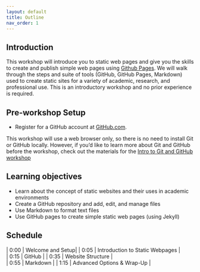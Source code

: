 ```yaml
---
layout: default
title: Outline
nav_order: 1
---
```


## Introduction

This workshop will introduce you to static web pages and give you the skills to create and publish simple web pages using [Github Pages](https://pages.github.com/). We will walk through the steps and suite of tools (GitHub, GitHub Pages, Markdown) used to create static sites for a variety of academic, research, and professional use. This is an introductory workshop and no prior experience is required. 

## Pre-workshop Setup

* Register for a GitHub account at [GitHub.com](https://github.com). 

This workshop will use a web browser only, so there is no need to install Git or GitHub locally. However, if you’d like to learn more about Git and GitHub before the workshop, check out the materials for the [Intro to Git and GitHub workshop](https://ubc-library-rc.github.io/intro-git/)

## Learning objectives

* Learn about the concept of static websites and their uses in academic environments
* Create a GitHub repository and add, edit, and manage files
* Use Markdown to format text files
* Use GitHub pages to create simple static web pages (using Jekyll)

## Schedule

| 0:00 | Welcome and Setup|
| 0:05 | Introduction to Static Webpages |  
| 0:15 | GitHub |
| 0:35 | Website Structure |   
| 0:55 | Markdown |
| 1:15 | Advanced Options & Wrap-Up |
